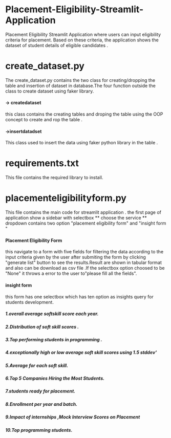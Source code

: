 # Placement-Eligibility-Streamlit-Application
Placement Eligibility Streamlit Application  where users can input eligibility criteria for placement. Based on these criteria, the application shows the dataset of student details of eligible candidates .

# create_dataset.py
The create_dataset.py  contains the two class for creating/dropping the table and insertion of dataset in database.The four function outside the class to create dataset using faker library.
#### -> createdataset 
this class contains the creating tables and droping the table using the OOP concept to create and rop the table .
#### ->insertdatadset
This class used to insert the data using faker python library in the table .

# requirements.txt
This file contains the required library to install.

# placementeligibilityform.py
This file contains the main code for streamlit application . the first page of application show a sidebar with selectbox ** choose the service ** dropdown contains two option "placement eligibility form" and "insight form "
#### Placement Eligibility Form 
this navigate to a form with five fields for filtering the data according to the input criteria given by the user after submiting the form by clicking "generate list" button to see the results.Result are shown in tabular format and also can be download as csv file .If the selectbox option choosed to be "None" it throws a error to the user to"please fill all the fields".
#### insight form 
this form has one selectbox which has ten option as insights query for students development.
##### 1.overall average softskill score each year.
##### 2.Distribution of soft skill scores .
##### 3.Top performing students in programming .
##### 4.exceptionally high or low average soft skill scores using 1.5 stddev'
##### 5.Average for each soft skill.
##### 6.Top 5 Companies Hiring the Most Students.
##### 7.students ready for placement.
##### 8.Enrollment per year and batch.
##### 9.Impact of internships ,Mock Interview Scores on Placement
##### 10.Top programming students.

